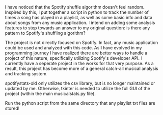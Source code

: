 I have noticed that the Spotify shuffle algorithm doesn't feel random. Inspired by this, I put together a script in python to track the number of times a song has played in a playlist, as well as some basic info and data about songs from any music application. I intend on adding some analysis features to step towards an answer to my original question: is there any pattern to Spotify's shuffling algorithm?

The project is not directly focused on Spotify. In fact, any music application could be used and analyzed with this code.
As I have evolved in my programming journey I have realized there are better ways to handle a project of this nature, specifically utilizing Spotify's developer API. I currently have a seperate project in the works for that very purpose.
As a result, this project has become more of a general catch-all musical analysis and tracking system.

spotifystats-old only utilizes the csv library, but is no longer maintained or updated by me.
Otherwise, tkinter is needed to utilize the full GUI of the project (within the main musicalstats.py file).

Run the python script from the same directory that any playlist txt files are stored!
